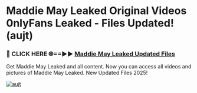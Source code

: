 # Maddie May Leaked Original Videos 0nlyFans Leaked - Files Updated! (aujt)

<h3>🔴 CLICK HERE 🌐==►► <a href="https://tinyurl.com/x26r9saj" rel="nofollow">Maddie May Leaked Updated Files</a></h3>

Get Maddie May Leaked and all content. Now you can access all videos and pictures of Maddie May Leaked. New Updated Files 2025!

[![aujt](https://i.imgur.com/LkgZPqh.gif)](https://tinyurl.com/x26r9saj)
